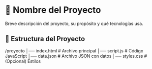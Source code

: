 # 🌟 Nombre del Proyecto
Breve descripción del proyecto, su propósito y qué tecnologías usa.

## 📂 Estructura del Proyecto
/proyecto │── index.html # Archivo principal │── script.js # Código JavaScript │── data.json # Archivo JSON con datos │── styles.css # (Opcional) Estilos